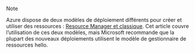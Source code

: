 > [!NOTE]
> Azure dispose de deux modèles de déploiement différents pour créer et utiliser des ressources : [Resource Manager et classique](../articles/azure-resource-manager/resource-manager-deployment-model.md). Cet article couvre l’utilisation de ces deux modèles, mais Microsoft recommande que la plupart des nouveaux déploiements utilisent le modèle de gestionnaire de ressources hello.
